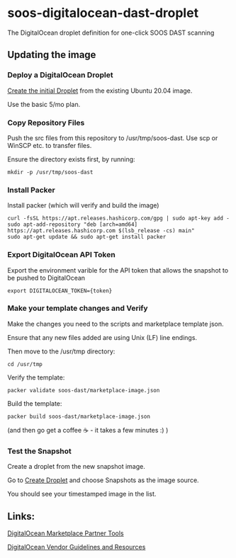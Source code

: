 # soos-digitalocean-dast-droplet
The DigitalOcean droplet definition for one-click SOOS DAST scanning

## Updating the image

### Deploy a DigitalOcean Droplet

[Create the initial Droplet](https://cloud.digitalocean.com/droplets/new) from the existing Ubuntu 20.04 image.

Use the basic 5/mo plan.

### Copy Repository Files
Push the src files from this repository to /usr/tmp/soos-dast. Use scp or WinSCP etc. to transfer files.

Ensure the directory exists first, by running:

```
mkdir -p /usr/tmp/soos-dast
```

### Install Packer
Install packer (which will verify and build the image)

```
curl -fsSL https://apt.releases.hashicorp.com/gpg | sudo apt-key add -
sudo apt-add-repository "deb [arch=amd64] https://apt.releases.hashicorp.com $(lsb_release -cs) main"
sudo apt-get update && sudo apt-get install packer
```

### Export DigitalOcean API Token
Export the environment varible for the API token that allows the snapshot to be pushed to DigitalOcean

```
export DIGITALOCEAN_TOKEN={token}
```

### Make your template changes and Verify
Make the changes you need to the scripts and marketplace template json.

Ensure that any new files added are using Unix (LF) line endings.

Then move to the /usr/tmp directory:
```
cd /usr/tmp
```

Verify the template:
```
packer validate soos-dast/marketplace-image.json
```

Build the template:
```
packer build soos-dast/marketplace-image.json
```

(and then go get a coffee :coffee: - it takes a few minutes :) )

### Test the Snapshot
Create a droplet from the new snapshot image.

Go to [Create Droplet](https://cloud.digitalocean.com/droplets/new) and choose Snapshots as the image source.

You should see your timestamped image in the list.



## Links:
[DigitalOcean Marketplace Partner Tools](https://github.com/digitalocean/marketplace-partners)

[DigitalOcean Vendor Guidelines and Resources](https://marketplace.digitalocean.com/vendors/guidelines-resources#droplet-1-click-apps)
